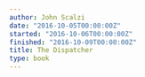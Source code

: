 ```yaml
---
author: John Scalzi
date: "2016-10-05T00:00:00Z"
started: "2016-10-06T00:00:00Z"
finished: "2016-10-09T00:00:00Z"
title: The Dispatcher
type: book
---
```

